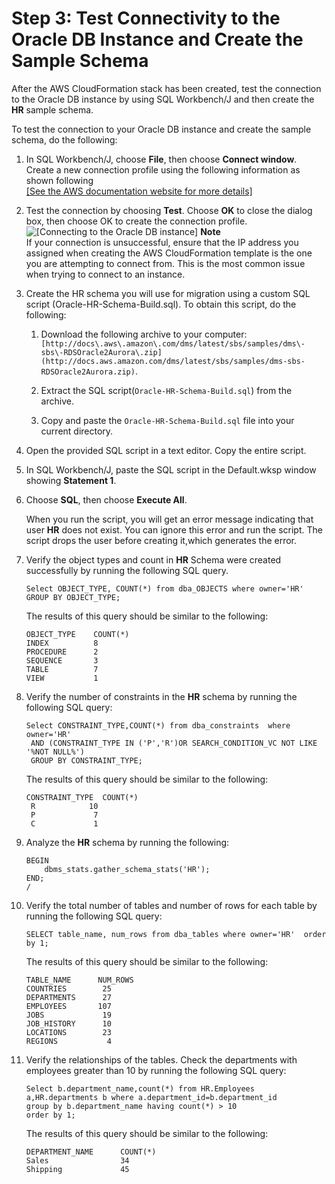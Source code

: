 # Step 3: Test Connectivity to the Oracle DB Instance and Create the Sample Schema<a name="chap-rdsoracle2aurora.steps.connectoracle"></a>

After the AWS CloudFormation stack has been created, test the connection to the Oracle DB instance by using SQL Workbench/J and then create the **HR** sample schema\.

To test the connection to your Oracle DB instance and create the sample schema, do the following:

1. In SQL Workbench/J, choose **File**, then choose **Connect window**\. Create a new connection profile using the following information as shown following    
[\[See the AWS documentation website for more details\]](http://docs.aws.amazon.com/dms/latest/sbs/chap-rdsoracle2aurora.steps.connectoracle.html)

1. Test the connection by choosing **Test**\. Choose **OK** to close the dialog box, then choose OK to create the connection profile\.  
![\[Connecting to the Oracle DB instance\]](http://docs.aws.amazon.com/dms/latest/sbs/images/sbs-rdsor2aurora9.png)
**Note**  
If your connection is unsuccessful, ensure that the IP address you assigned when creating the AWS CloudFormation template is the one you are attempting to connect from\. This is the most common issue when trying to connect to an instance\.

1. Create the HR schema you will use for migration using a custom SQL script \(Oracle\-HR\-Schema\-Build\.sql\)\. To obtain this script, do the following:

   1. Download the following archive to your computer: ` [http://docs\.aws\.amazon\.com/dms/latest/sbs/samples/dms\-sbs\-RDSOracle2Aurora\.zip](http://docs.aws.amazon.com/dms/latest/sbs/samples/dms-sbs-RDSOracle2Aurora.zip) `\.

   1. Extract the SQL script\(`Oracle-HR-Schema-Build.sql`\) from the archive\.

   1. Copy and paste the `Oracle-HR-Schema-Build.sql` file into your current directory\.

1. Open the provided SQL script in a text editor\. Copy the entire script\.

1. In SQL Workbench/J, paste the SQL script in the Default\.wksp window showing **Statement 1**\.

1. Choose **SQL**, then choose **Execute All**\.

   When you run the script, you will get an error message indicating that user **HR** does not exist\. You can ignore this error and run the script\. The script drops the user before creating it,which generates the error\.

1. Verify the object types and count in **HR** Schema were created successfully by running the following SQL query\.

   ```
   Select OBJECT_TYPE, COUNT(*) from dba_OBJECTS where owner='HR'
   GROUP BY OBJECT_TYPE;
   ```

   The results of this query should be similar to the following:

   ```
   OBJECT_TYPE    COUNT(*)
   INDEX          8
   PROCEDURE      2
   SEQUENCE       3
   TABLE          7
   VIEW           1
   ```

1. Verify the number of constraints in the **HR** schema by running the following SQL query:

   ```
   Select CONSTRAINT_TYPE,COUNT(*) from dba_constraints  where owner='HR'
   	AND (CONSTRAINT_TYPE IN ('P','R')OR SEARCH_CONDITION_VC NOT LIKE '%NOT NULL%')
   	GROUP BY CONSTRAINT_TYPE;
   ```

   The results of this query should be similar to the following:

   ```
   CONSTRAINT_TYPE	COUNT(*)
   	R	         10
   	P	          7
   	C	          1
   ```

1. Analyze the **HR** schema by running the following:

   ```
   BEGIN
       dbms_stats.gather_schema_stats('HR');
   END;
   /
   ```

1. Verify the total number of tables and number of rows for each table by running the following SQL query:

   ```
   SELECT table_name, num_rows from dba_tables where owner='HR'  order by 1;
   ```

   The results of this query should be similar to the following:

   ```
   TABLE_NAME      NUM_ROWS
   COUNTRIES        25
   DEPARTMENTS      27
   EMPLOYEES       107
   JOBS             19
   JOB_HISTORY      10
   LOCATIONS        23
   REGIONS           4
   ```

1. Verify the relationships of the tables\. Check the departments with employees greater than 10 by running the following SQL query:

   ```
   Select b.department_name,count(*) from HR.Employees a,HR.departments b where a.department_id=b.department_id
   group by b.department_name having count(*) > 10
   order by 1;
   ```

   The results of this query should be similar to the following:

   ```
   DEPARTMENT_NAME      COUNT(*)
   Sales                34
   Shipping             45
   ```